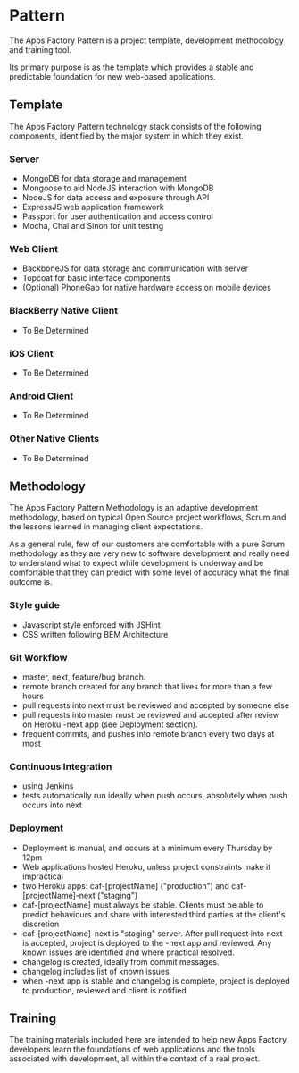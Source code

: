 Pattern
=======

   The Apps Factory Pattern is a project template, development methodology and training tool.

Its primary purpose is as the template which provides a stable and predictable foundation for new web-based applications.

## Template

The Apps Factory Pattern technology stack consists of the following components, identified by the major system in which they exist.

### Server
* MongoDB for data storage and management
* Mongoose to aid NodeJS interaction with MongoDB
* NodeJS for data access and exposure through API 
* ExpressJS web application framework
* Passport for user authentication and access control
* Mocha, Chai and Sinon for unit testing

### Web Client
* BackboneJS for data storage and communication with server
* Topcoat for basic interface components
* (Optional) PhoneGap for native hardware access on mobile devices

### BlackBerry Native Client
* To Be Determined

### iOS Client
* To Be Determined

### Android Client
* To Be Determined

### Other Native Clients
* To Be Determined


## Methodology
The Apps Factory Pattern Methodology is an adaptive development methodology, based on typical Open Source project workflows, Scrum and the lessons learned in managing client expectations.

As a general rule, few of our customers are comfortable with a pure Scrum methodology as they are very new to software development and really need to understand what to expect while development is underway and be comfortable that they can predict with some level of accuracy what the final outcome is. 

### Style guide
- Javascript style enforced with JSHint
- CSS written following BEM Architecture

### Git Workflow
- master, next, feature/bug branch. 
- remote branch created for any branch that lives for more than a few hours
- pull requests into next must be reviewed and accepted by someone else
- pull requests into master must be reviewed and accepted after review on Heroku -next app (see Deployment section).
- frequent commits, and pushes into remote branch every two days at most

### Continuous Integration
- using Jenkins
- tests automatically run ideally when push occurs, absolutely when push occurs into next

### Deployment
- Deployment is manual, and occurs at a minimum every Thursday by 12pm
- Web applications hosted Heroku, unless project constraints make it impractical
- two Heroku apps: caf-[projectName]  ("production") and caf-[projectName]-next ("staging")
- caf-[projectName] must always be stable. Clients must be able to predict behaviours and share with interested third parties at the client's discretion
- caf-[projectName]-next is "staging" server. After pull request into next is accepted, project is deployed to the -next app and reviewed. Any known issues are identified and where practical resolved.
- changelog is created, ideally from commit messages.
- changelog includes list of known issues
- when -next app is stable and changelog is complete, project is deployed to production, reviewed and client is notified

## Training

The training materials included here are intended to help new Apps Factory developers learn the foundations of web applications and the tools associated with development, all within the context of a real project.
